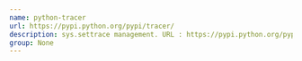 ```yaml
---
name: python-tracer
url: https://pypi.python.org/pypi/tracer/
description: sys.settrace management. URL : https://pypi.python.org/pypi/tracer/ Groups : None
group: None
---
```

